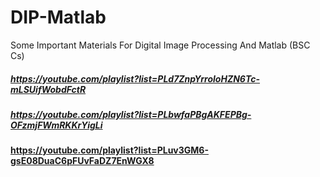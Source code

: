# DIP-Matlab
Some Important Materials For Digital Image Processing And Matlab (BSC Cs) 




##### https://youtube.com/playlist?list=PLd7ZnpYrroloHZN6Tc-mLSUifWobdFctR

##### https://youtube.com/playlist?list=PLbwfaPBgAKFEPBg-OFzmjFWmRKKrYigLi

#### https://youtube.com/playlist?list=PLuv3GM6-gsE08DuaC6pFUvFaDZ7EnWGX8
